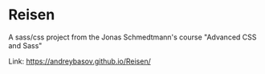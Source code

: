 # Reisen
A sass/css project from the Jonas Schmedtmann's course "Advanced CSS and Sass"

Link: https://andreybasov.github.io/Reisen/
